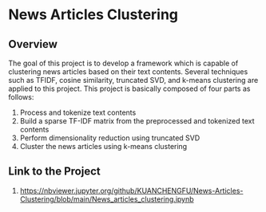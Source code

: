 
# News Articles Clustering

## Overview
The goal of this project is to develop a framework which is capable of clustering news articles based on their text contents. Several techniques such as TFIDF, cosine similarity, truncated SVD, and k-means clustering are applied to this project. This project is basically composed of four parts as follows:
1. Process and tokenize text contents
2. Build a sparse TF-IDF matrix from the preprocessed and tokenized text contents
3. Perform dimensionality reduction using truncated SVD
4. Cluster the news articles using k-means clustering

## Link to the Project
1. https://nbviewer.jupyter.org/github/KUANCHENGFU/News-Articles-Clustering/blob/main/News_articles_clustering.ipynb
